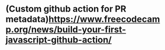 # (Custom github action for PR metadata)https://www.freecodecamp.org/news/build-your-first-javascript-github-action/
